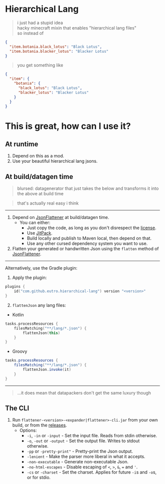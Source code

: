 # Hierarchical Lang

> i just had a stupid idea  
> hacky minecraft mixin that enables "hierarchical lang files"  
> so instead of

```json
{
  "item.botania.black_lotus": "Black Lotus",
  "item.botania.blacker_lotus": "Blacker Lotus"
}
```

> you get something like

```json
{
  "item": {
    "botania": {
      "black_lotus": "Black Lotus",
      "blacker_lotus": "Blacker Lotus"
    }
  }
}
```

# This is great, how can I use it?

## At runtime

1. Depend on this as a mod.
2. Use your beautiful hierarchical lang jsons.

## At build/datagen time

> blursed: datagenerator that just takes the below and transforms it into the above at build time

> that's actually real easy i think

---

[JsonFlattener]: flattener/src/main/java/eutro/jsonflattener/JsonFlattener.java

1. Depend on [JsonFlattener] at build/datagen time.
    - You can either:
        - Just copy the code, as long as you don't disrespect the [license](LICENSE).
        - Use [JitPack](https://jitpack.io/).
        - Build locally and publish to Maven local, then depend on that.
        - Use any other cursed dependency system you want to use.
2. Flatten your generated or handwritten Json using the `flatten` method of [JsonFlattener].

---

Alternatively, use the Gradle plugin:

1. Apply the plugin:
```kotlin
plugins {
    id("com.github.eutro.hierarchical-lang") version "<version>"
}
```
2. `flattenJson` any lang files:
- Kotlin
```kotlin
tasks.processResources {
    filesMatching("**/lang/*.json") {
        flattenJson(this)
    }
}
```
- Groovy
```groovy
tasks.processResources {
    filesMatching("**/lang/*.json") {
        flattenJson.invoke(it)
    }
}
```

---

> ...it does mean that datapackers don't get the same luxury though

## The CLI

1. Run `flattener-<version>-<expander|flattener>-cli.jar`
   from your own build, or from the [releases](https://github.com/eutro/hierarchical-lang/releases).
   - Options:
      - `-i`, `-in` or `-input` - Set the input file. Reads from stdin otherwise.
      - `-o`, `-out` or `-output` - Set the output file. Writes to stdout otherwise.
      - `-pp` or `-pretty-print"` - Pretty-print the Json output.
      - `-lenient` - Make the parser more liberal in what it accepts.
      - `-non-executable` - Generate non-executable Json.
      - `-no-html-escapes` - Disable escaping of `<`, `>`, `&`, `=` and `'`.
      - `-cs` or `-charset` - Set the charset. Applies for future `-i`s and `-o`s, or for stdio.
